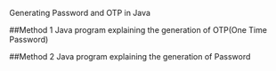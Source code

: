 Generating Password and OTP in Java

##Method 1
Java program explaining the generation of OTP(One Time Password) 

##Method 2
Java program explaining the generation of Password
